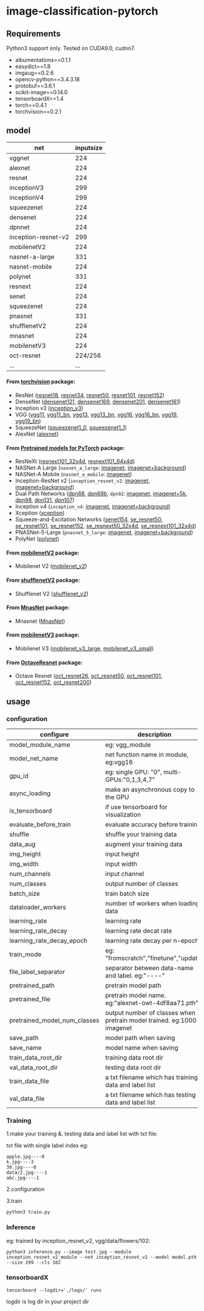 # image-classification-pytorch


## Requirements
Python3 support only. Tested on CUDA9.0, cudnn7.

* albumentations==0.1.1
* easydict==1.8
* imgaug==0.2.6
* opencv-python==3.4.3.18
* protobuf==3.6.1
* scikit-image==0.14.0
* tensorboardX==1.4
* torch==0.4.1
* torchvision==0.2.1

## model
| net                     | inputsize |
|-------------------------|-----------|
| vggnet                  | 224       |
| alexnet                 | 224       |
| resnet                  | 224       |
| inceptionV3             | 299       |
| inceptionV4             | 299       |
| squeezenet              | 224       |
| densenet                | 224       |
| dpnnet                  | 224       |
| inception-resnet-v2     | 299       |
| mobilenetV2             | 224       |
| nasnet-a-large          | 331       |
| nasnet-mobile           | 224       |
| polynet                 | 331       |
| resnext                 | 224       |
| senet                   | 224       |
| squeezenet              | 224       |
| pnasnet                 | 331       |
| shufflenetV2            | 224       |
| mnasnet                 | 224       |
| mobilenetV3             | 224       |
| oct-resnet              | 224/256   |
| ...                     | ...       |



#### From [torchvision](https://github.com/pytorch/vision/) package:

- ResNet ([resnet18](https://download.pytorch.org/models/resnet18-5c106cde.pth), [resnet34](https://download.pytorch.org/models/resnet34-333f7ec4.pth), [resnet50](https://download.pytorch.org/models/resnet50-19c8e357.pth), [resnet101](https://download.pytorch.org/models/resnet101-5d3b4d8f.pth), [resnet152](https://download.pytorch.org/models/resnet152-b121ed2d.pth))
- DenseNet ([densenet121](https://download.pytorch.org/models/densenet121-a639ec97.pth'), [densenet169](https://download.pytorch.org/models/densenet169-b2777c0a.pth), [densenet201](https://download.pytorch.org/models/densenet201-c1103571.pth), [densenet161](https://download.pytorch.org/models/densenet161-8d451a50.pth))
- Inception v3 ([inception_v3](https://download.pytorch.org/models/inception_v3_google-1a9a5a14.pth))
- VGG ([vgg11](https://download.pytorch.org/models/vgg11-bbd30ac9.pth), [vgg11_bn](https://download.pytorch.org/models/vgg11_bn-6002323d.pth), [vgg13](https://download.pytorch.org/models/vgg13-c768596a.pth), [vgg13_bn](https://download.pytorch.org/models/vgg13_bn-abd245e5.pth), [vgg16](https://download.pytorch.org/models/vgg16-397923af.pth), [vgg16_bn](https://download.pytorch.org/models/vgg16_bn-6c64b313.pth), [vgg19](https://download.pytorch.org/models/vgg19-dcbb9e9d.pth), [vgg19_bn](https://download.pytorch.org/models/vgg19_bn-c79401a0.pth))
- SqueezeNet ([squeezenet1_0](https://download.pytorch.org/models/squeezenet1_0-a815701f.pth), [squeezenet1_1](https://download.pytorch.org/models/squeezenet1_1-f364aa15.pth))
- AlexNet ([alexnet](https://download.pytorch.org/models/alexnet-owt-4df8aa71.pth))

#### From [Pretrained models for PyTorch](https://github.com/Cadene/pretrained-models.pytorch) package:
- ResNeXt ([resnext101_32x4d](http://data.lip6.fr/cadene/pretrainedmodels/resnext101_32x4d-29e315fa.pth), [resnext101_64x4d](http://data.lip6.fr/cadene/pretrainedmodels/resnext101_64x4d-e77a0586.pth))
- NASNet-A Large (`nasnet_a_large`: [imagenet](http://data.lip6.fr/cadene/pretrainedmodels/nasnetalarge-a1897284.pth), [imagenet+background](http://data.lip6.fr/cadene/pretrainedmodels/nasnetalarge-a1897284.pth))
- NASNet-A Mobile (`nasnet_a_mobile`: [imagenet](http://data.lip6.fr/cadene/pretrainedmodels/nasnetamobile-7e03cead.pth))
- Inception-ResNet v2 (`inception_resnet_v2`: [imagenet](http://data.lip6.fr/cadene/pretrainedmodels/inceptionresnetv2-520b38e4.pth), [imagenet+background](http://data.lip6.fr/cadene/pretrainedmodels/inceptionresnetv2-520b38e4.pth))
- Dual Path Networks ([dpn68](http://data.lip6.fr/cadene/pretrainedmodels/dpn68-66bebafa7.pth), [dpn68b](http://data.lip6.fr/cadene/pretrainedmodels/dpn68b_extra-84854c156.pth), `dpn92`: [imagenet](http://data.lip6.fr/cadene/pretrainedmodels/dpn68-66bebafa7.pth), [imagenet+5k](http://data.lip6.fr/cadene/pretrainedmodels/dpn92_extra-b040e4a9b.pth), [dpn98](http://data.lip6.fr/cadene/pretrainedmodels/dpn98-5b90dec4d.pth), [dpn131](http://data.lip6.fr/cadene/pretrainedmodels/dpn131-71dfe43e0.pth), [dpn107](http://data.lip6.fr/cadene/pretrainedmodels/dpn107_extra-1ac7121e2.pth))
- Inception v4 (`inception_v4`: [imagenet](http://data.lip6.fr/cadene/pretrainedmodels/inceptionv4-8e4777a0.pth), [imagenet+background](http://data.lip6.fr/cadene/pretrainedmodels/inceptionv4-8e4777a0.pth))
- Xception ([xception](http://data.lip6.fr/cadene/pretrainedmodels/xception-b5690688.pth))
- Squeeze-and-Excitation Networks ([senet154](http://data.lip6.fr/cadene/pretrainedmodels/senet154-c7b49a05.pth), [se_resnet50](http://data.lip6.fr/cadene/pretrainedmodels/se_resnet50-ce0d4300.pth), [se_resnet101](http://data.lip6.fr/cadene/pretrainedmodels/se_resnet101-7e38fcc6.pth), [se_resnet152](http://data.lip6.fr/cadene/pretrainedmodels/se_resnet152-d17c99b7.pth), [se_resnext50_32x4d](http://data.lip6.fr/cadene/pretrainedmodels/se_resnext50_32x4d-a260b3a4.pth), [se_resnext101_32x4d](http://data.lip6.fr/cadene/pretrainedmodels/se_resnext101_32x4d-3b2fe3d8.pth))
- PNASNet-5-Large (`pnasnet_5_large`: [imagenet](http://data.lip6.fr/cadene/pretrainedmodels/pnasnet5large-bf079911.pth), [imagenet+background](http://data.lip6.fr/cadene/pretrainedmodels/pnasnet5large-bf079911.pth))
- PolyNet ([polynet](http://data.lip6.fr/cadene/pretrainedmodels/polynet-f71d82a5.pth))

#### From [mobilenetV2](https://github.com/ericsun99/MobileNet-V2-Pytorch) package:
- Mobilenet V2 ([mobilenet_v2](https://github.com/ericsun99/MobileNet-V2-Pytorch))

#### From [shufflenetV2](https://github.com/ericsun99/Shufflenet-v2-Pytorch) package:
- Shufflenet V2 ([shufflenet_v2](https://github.com/ericsun99/Shufflenet-v2-Pytorch))

#### From [MnasNet](https://github.com/billhhh/MnasNet-pytorch-pretrained) package:
- Mnasnet ([MnasNet](https://github.com/billhhh/MnasNet-pytorch-pretrained))  

#### From [mobilenetV3](https://github.com/kuan-wang/pytorch-mobilenet-v3) package:
- Mobilenet V3 ([mobilenet_v3_large](https://github.com/kuan-wang/pytorch-mobilenet-v3), [mobilenet_v3_small](https://github.com/kuan-wang/pytorch-mobilenet-v3))  

#### From [OctaveResnet](https://github.com/d-li14/octconv.pytorch) package:
- Octave Resnet ([oct_resnet26](https://github.com/d-li14/octconv.pytorch), [oct_resnet50](https://github.com/d-li14/octconv.pytorch), [oct_resnet101](https://github.com/d-li14/octconv.pytorch), [oct_resnet152](https://github.com/d-li14/octconv.pytorch), [oct_resnet200](https://github.com/d-li14/octconv.pytorch))  

## usage

### configuration
| configure                       | description                                                               |
|---------------------------------|---------------------------------------------------------------------------|
| model_module_name               | eg: vgg_module                                                            |
| model_net_name                  | net function name in module, eg:vgg16                                     |
| gpu_id                          | eg: single GPU: "0", multi-GPUs:"0,1,3,4,7"                                                           |
| async_loading                   | make an asynchronous copy to the GPU                                      |
| is_tensorboard                  | if use tensorboard for visualization                                      |
| evaluate_before_train           | evaluate accuracy before training                                         |
| shuffle                         | shuffle your training data                                                |
| data_aug                        | augment your training data                                                |
| img_height                      | input height                                                              |
| img_width                       | input width                                                               |
| num_channels                    | input channel                                                             |
| num_classes                     | output number of classes                                                  |
| batch_size                      | train batch size                                                          |
| dataloader_workers              | number of workers when loading data                                       |
| learning_rate                   | learning rate                                                             |
| learning_rate_decay             | learning rate decat rate                                                  |
| learning_rate_decay_epoch       | learning rate decay per n-epoch                                           |
| train_mode                      | eg:  "fromscratch","finetune","update"                                    |
| file_label_separator            | separator between data-name and label. eg:"----"                          |
| pretrained_path                 | pretrain model path                                                       |
| pretrained_file                 | pretrain model name. eg:"alexnet-owt-4df8aa71.pth"                        |
| pretrained_model_num_classes    | output number of classes when pretrain model trained. eg:1000 in imagenet |
| save_path                       | model path when saving                                                    |
| save_name                       | model name when saving                                                    |
| train_data_root_dir             | training data root dir                                                    |
| val_data_root_dir               | testing data root dir                                                     |
| train_data_file                 | a txt filename which has training data and label list                     |
| val_data_file                   | a txt filename which has testing data and label list                      |

### Training
1.make your training &. testing data and label list with txt file:

txt file with single label index eg:

	apple.jpg----0
	k.jpg----3
	30.jpg----0
	data/2.jpg----1
	abc.jpg----1
2.configuration

3.train

	python3 train.py

### Inference
eg: trained by inception_resnet_v2, vgg/data/flowers/102:

	python3 inference.py --image test.jpg --module inception_resnet_v2_module --net inception_resnet_v2 --model model.pth --size 299 --cls 102

### tensorboardX

	tensorboard --logdir='./logs/' runs

logdir is log dir in your project dir 


